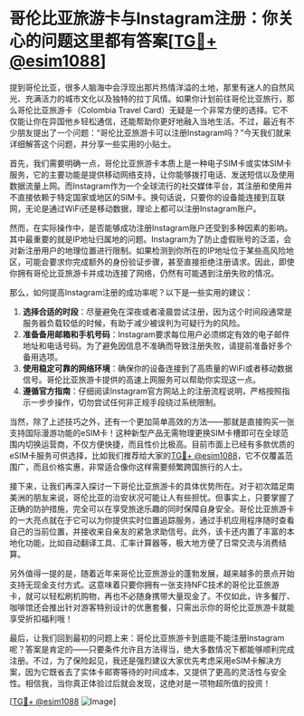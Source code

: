 # 哥伦比亚旅游卡与Instagram注册：你关心的问题这里都有答案[[TG💪+ @esim1088](https://t.me/s/esim1088)]

提到哥伦比亚，很多人脑海中会浮现出那片热情洋溢的土地，那里有迷人的自然风光、充满活力的城市文化以及独特的拉丁风情。如果你计划前往哥伦比亚旅行，那么哥伦比亚旅游卡（Colombia Travel Card）无疑是一个非常方便的选择。它不仅能让你在异国他乡轻松通信，还能帮助你更好地融入当地生活。不过，最近有不少朋友提出了一个问题：“哥伦比亚旅游卡可以注册Instagram吗？”今天我们就来详细解答这个问题，并分享一些实用的小贴士。

首先，我们需要明确一点，哥伦比亚旅游卡本质上是一种电子SIM卡或实体SIM卡服务，它的主要功能是提供移动网络支持，让你能够拨打电话、发送短信以及使用数据流量上网。而Instagram作为一个全球流行的社交媒体平台，其注册和使用并不直接依赖于特定国家或地区的SIM卡。换句话说，只要你的设备能连接到互联网，无论是通过WiFi还是移动数据，理论上都可以注册Instagram账户。

然而，在实际操作中，是否能够成功注册Instagram账户还受到多种因素的影响。其中最重要的就是IP地址归属地的问题。Instagram为了防止虚假账号的泛滥，会对新注册用户的地理位置进行限制。如果检测到你所在的IP地址位于某些高风险地区，可能会要求你完成额外的身份验证步骤，甚至直接拒绝注册请求。因此，即使你拥有哥伦比亚旅游卡并成功连接了网络，仍然有可能遇到注册失败的情况。

那么，如何提高Instagram注册的成功率呢？以下是一些实用的建议：

1. **选择合适的时段**：尽量避免在深夜或者凌晨尝试注册，因为这个时间段通常是服务器负载较低的时候，有助于减少被误判为可疑行为的风险。
2. **准备备用邮箱和手机号码**：Instagram要求每位用户必须绑定有效的电子邮件地址和电话号码。为了避免因信息不准确而导致注册失败，请提前准备好多个备用选项。
3. **使用稳定可靠的网络环境**：确保你的设备连接到了高质量的WiFi或者移动数据信号。哥伦比亚旅游卡提供的高速上网服务可以帮助你实现这一点。
4. **遵循官方指南**：仔细阅读Instagram官方网站上的注册流程说明，严格按照指示一步步操作，切勿尝试任何非正规手段绕过系统限制。

当然，除了上述技巧之外，还有一个更加简单高效的方法——那就是直接购买一张支持国际漫游功能的eSIM卡！这种新型产品无需物理更换SIM卡槽即可在全球范围内切换运营商，不仅方便快捷，而且性价比极高。目前市面上已经有多款优质的eSIM卡服务可供选择，比如我们推荐给大家的[TG💪+ @esim1088](https://t.me/s/esim1088)，它不仅覆盖范围广，而且价格实惠，非常适合像你这样需要频繁跨国旅行的人士。

接下来，让我们再深入探讨一下哥伦比亚旅游卡的具体优势所在。对于初次踏足南美洲的朋友来说，哥伦比亚的治安状况可能让人有些担忧。但事实上，只要掌握了正确的防护措施，完全可以在享受旅途乐趣的同时保障自身安全。哥伦比亚旅游卡的一大亮点就在于它可以为你提供实时位置追踪服务，通过手机应用程序随时查看自己的当前位置，并接收来自亲友的紧急求助信号。此外，该卡还内置了丰富的本地化功能，比如自动翻译工具、汇率计算器等，极大地方便了日常交流与消费结算。

另外值得一提的是，随着近年来哥伦比亚旅游业的蓬勃发展，越来越多的景点开始支持无现金支付方式。这意味着只要你拥有一张支持NFC技术的哥伦比亚旅游卡，就可以轻松刷机购物，再也不必随身携带大量现金了。不仅如此，许多餐厅、咖啡馆还会推出针对游客特别设计的优惠套餐，只需出示你的哥伦比亚旅游卡就能享受折扣福利哦！

最后，让我们回到最初的问题上来：哥伦比亚旅游卡到底能不能注册Instagram呢？答案是肯定的——只要条件允许且方法得当，绝大多数情况下都能够顺利完成注册。不过，为了保险起见，我还是强烈建议大家优先考虑采用eSIM卡解决方案，因为它既省去了实体卡邮寄等待的时间成本，又提供了更高的灵活性与安全性。相信我，当你真正体验过后就会发现，这绝对是一项物超所值的投资！

[[TG💪+ @esim1088](https://t.me/s/esim1088) ![Image](https://i.postimg.cc/4NQfJmqS/Snipaste-2025-05-13-00-14-12.png)]